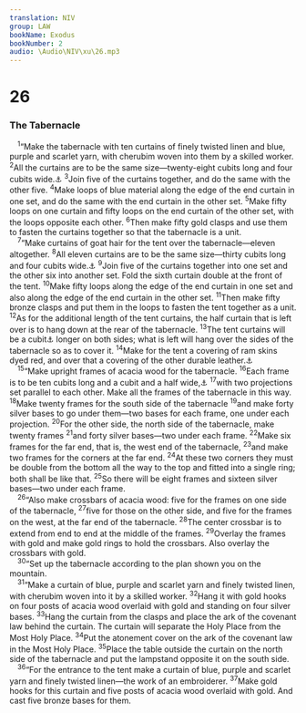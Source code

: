 ```yaml
---
translation: NIV
group: LAW
bookName: Exodus 
bookNumber: 2
audio: \Audio\NIV\xu\26.mp3
---
```


<div class="title"><h1>26</h1><h3>The Tabernacle </h3></div>
<span class="verse xu_26_1"> <sup>1</sup>“Make the tabernacle with ten curtains of finely twisted linen and blue, purple and scarlet yarn, with cherubim woven into them by a skilled worker. </span>
<span class="verse xu_26_2"><sup>2</sup>All the curtains are to be the same size—twenty-eight cubits long and four cubits wide.<a data-toggle="tooltip" data-placement="bottom" title="That is, about 42 feet long and 6 feet wide or about 13 meters long and 1.8 meters wide">⚓</a></span>
<span class="verse xu_26_3"><sup>3</sup>Join five of the curtains together, and do the same with the other five. </span>
<span class="verse xu_26_4"><sup>4</sup>Make loops of blue material along the edge of the end curtain in one set, and do the same with the end curtain in the other set. </span>
<span class="verse xu_26_5"><sup>5</sup>Make fifty loops on one curtain and fifty loops on the end curtain of the other set, with the loops opposite each other. </span>
<span class="verse xu_26_6"><sup>6</sup>Then make fifty gold clasps and use them to fasten the curtains together so that the tabernacle is a unit. <br/></span>
<span class="verse xu_26_7"> <sup>7</sup>“Make curtains of goat hair for the tent over the tabernacle—eleven altogether. </span>
<span class="verse xu_26_8"><sup>8</sup>All eleven curtains are to be the same size—thirty cubits long and four cubits wide.<a data-toggle="tooltip" data-placement="bottom" title="That is, about 45 feet long and 6 feet wide or about 13.5 meters long and 1.8 meters wide">⚓</a></span>
<span class="verse xu_26_9"><sup>9</sup>Join five of the curtains together into one set and the other six into another set. Fold the sixth curtain double at the front of the tent. </span>
<span class="verse xu_26_10"><sup>10</sup>Make fifty loops along the edge of the end curtain in one set and also along the edge of the end curtain in the other set. </span>
<span class="verse xu_26_11"><sup>11</sup>Then make fifty bronze clasps and put them in the loops to fasten the tent together as a unit. </span>
<span class="verse xu_26_12"><sup>12</sup>As for the additional length of the tent curtains, the half curtain that is left over is to hang down at the rear of the tabernacle. </span>
<span class="verse xu_26_13"><sup>13</sup>The tent curtains will be a cubit<a data-toggle="tooltip" data-placement="bottom" title="That is, about 18 inches or about 45 centimeters">⚓</a> longer on both sides; what is left will hang over the sides of the tabernacle so as to cover it. </span>
<span class="verse xu_26_14"><sup>14</sup>Make for the tent a covering of ram skins dyed red, and over that a covering of the other durable leather.<a data-toggle="tooltip" data-placement="bottom" title="Possibly the hides of large aquatic mammals (see 25:5)">⚓</a><br/></span>
<span class="verse xu_26_15"> <sup>15</sup>“Make upright frames of acacia wood for the tabernacle. </span>
<span class="verse xu_26_16"><sup>16</sup>Each frame is to be ten cubits long and a cubit and a half wide,<a data-toggle="tooltip" data-placement="bottom" title="That is, about 15 feet long and 2 1/4 feet wide or about 4.5 meters long and 68 centimeters wide">⚓</a></span>
<span class="verse xu_26_17"><sup>17</sup>with two projections set parallel to each other. Make all the frames of the tabernacle in this way. </span>
<span class="verse xu_26_18"><sup>18</sup>Make twenty frames for the south side of the tabernacle </span>
<span class="verse xu_26_19"><sup>19</sup>and make forty silver bases to go under them—two bases for each frame, one under each projection. </span>
<span class="verse xu_26_20"><sup>20</sup>For the other side, the north side of the tabernacle, make twenty frames </span>
<span class="verse xu_26_21"><sup>21</sup>and forty silver bases—two under each frame. </span>
<span class="verse xu_26_22"><sup>22</sup>Make six frames for the far end, that is, the west end of the tabernacle, </span>
<span class="verse xu_26_23"><sup>23</sup>and make two frames for the corners at the far end. </span>
<span class="verse xu_26_24"><sup>24</sup>At these two corners they must be double from the bottom all the way to the top and fitted into a single ring; both shall be like that. </span>
<span class="verse xu_26_25"><sup>25</sup>So there will be eight frames and sixteen silver bases—two under each frame. <br/></span>
<span class="verse xu_26_26"> <sup>26</sup>“Also make crossbars of acacia wood: five for the frames on one side of the tabernacle, </span>
<span class="verse xu_26_27"><sup>27</sup>five for those on the other side, and five for the frames on the west, at the far end of the tabernacle. </span>
<span class="verse xu_26_28"><sup>28</sup>The center crossbar is to extend from end to end at the middle of the frames. </span>
<span class="verse xu_26_29"><sup>29</sup>Overlay the frames with gold and make gold rings to hold the crossbars. Also overlay the crossbars with gold. <br/></span>
<span class="verse xu_26_30"> <sup>30</sup>“Set up the tabernacle according to the plan shown you on the mountain. <br/></span>
<span class="verse xu_26_31"> <sup>31</sup>“Make a curtain of blue, purple and scarlet yarn and finely twisted linen, with cherubim woven into it by a skilled worker. </span>
<span class="verse xu_26_32"><sup>32</sup>Hang it with gold hooks on four posts of acacia wood overlaid with gold and standing on four silver bases. </span>
<span class="verse xu_26_33"><sup>33</sup>Hang the curtain from the clasps and place the ark of the covenant law behind the curtain. The curtain will separate the Holy Place from the Most Holy Place. </span>
<span class="verse xu_26_34"><sup>34</sup>Put the atonement cover on the ark of the covenant law in the Most Holy Place. </span>
<span class="verse xu_26_35"><sup>35</sup>Place the table outside the curtain on the north side of the tabernacle and put the lampstand opposite it on the south side. <br/></span>
<span class="verse xu_26_36"> <sup>36</sup>“For the entrance to the tent make a curtain of blue, purple and scarlet yarn and finely twisted linen—the work of an embroiderer. </span>
<span class="verse xu_26_37"><sup>37</sup>Make gold hooks for this curtain and five posts of acacia wood overlaid with gold. And cast five bronze bases for them. <br/></span>
